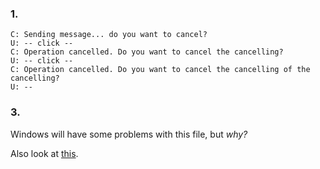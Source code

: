### 1.

```
C: Sending message... do you want to cancel?
U: -- click --
C: Operation cancelled. Do you want to cancel the cancelling?
U: -- click --
C: Operation cancelled. Do you want to cancel the cancelling of the cancelling?
U: --
```

### 3.

Windows will have some problems with this file, but _why?_

Also look at [this](https://github.com/azrafe7/cancel-the-cancel/blob/master/assets/TheGoesToOperator--%3E.md).
